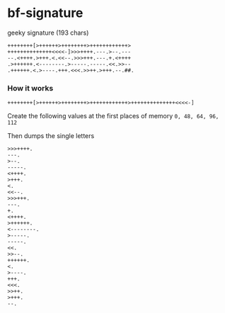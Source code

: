 # bf-signature
geeky signature (193 chars)

```
++++++++[>++++++>++++++++>++++++++++++>
++++++++++++++<<<<-]>>>++++.---.>--.---
--.<++++.>+++.<.<<--.>>>+++.---.+.<++++
.>++++++.<--------.>-----.-----.<<.>>--
.++++++.<.>----.+++.<<<.>>++.>+++.--.##.
```


### How it works

```
++++++++[>++++++>++++++++>++++++++++++>++++++++++++++<<<<-]
 ````
 
Create the following values at the first places of memory ```0, 48, 64, 96, 112```

Then dumps the single letters

```
>>>++++.
---.
>--.
-----.
<++++.
>+++.
<.
<<--.
>>>+++.
---.
+.
<++++.
>++++++.
<--------.
>-----.
-----.
<<.
>>--.
++++++.
<.
>----.
+++.
<<<.
>>++.
>+++.
--.
```
